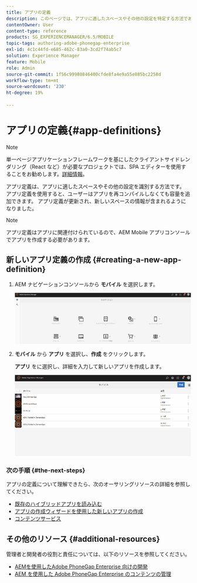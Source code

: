 ```yaml
---
title: アプリの定義
description: このページでは、アプリに適したスペースやその他の設定を特定する方法である、アプリ定義について説明します。 アプリ定義を使用すると、ユーザーはアプリを再コンパイルしなくても容量を追加できます。
contentOwner: User
content-type: reference
products: SG_EXPERIENCEMANAGER/6.5/MOBILE
topic-tags: authoring-adobe-phonegap-enterprise
exl-id: 4c1c44fd-e685-462c-83a0-3cd2f74ab5c7
solution: Experience Manager
feature: Mobile
role: Admin
source-git-commit: 1f56c99980846400cfde8fa4e9a55e885bc2258d
workflow-type: tm+mt
source-wordcount: '230'
ht-degree: 19%

---
```


# アプリの定義{#app-definitions}

>[!NOTE]
>
>単一ページアプリケーションフレームワークを基にしたクライアントサイドレンダリング（React など）が必要なプロジェクトでは、SPA エディターを使用することをお勧めします。[詳細情報](/help/sites-developing/spa-overview.md)。

アプリ定義は、アプリに適したスペースやその他の設定を識別する方法です。 アプリ定義を使用すると、ユーザーはアプリを再コンパイルしなくても容量を追加できます。 アプリ定義が更新され、新しいスペースの情報が含まれるようになりました。

>[!NOTE]
>
>アプリ定義はアプリに関連付けられているので、AEM Mobile アプリコンソールでアプリを作成する必要があります。

## 新しいアプリ定義の作成 {#creating-a-new-app-definition}

1. AEM ナビゲーションコンソールから **モバイル** を選択します。

   ![chlimage_1-170](assets/chlimage_1-170.png)

1. **モバイル** から **アプリ** を選択し、**作成** をクリックします。

   **アプリ** をに選択し、詳細を入力して新しいアプリを作成します。

   ![chlimage_1-11](assets/chlimage_1-11.gif)

### 次の手順 {#the-next-steps}

アプリの定義について理解できたら、次のオーサリングリソースの詳細を参照してください。

* [既存のハイブリッドアプリを読み込む](/help/mobile/phonegap-adding-content-to-imported-app.md)
* [アプリの作成ウィザードを使用した新しいアプリの作成](/help/mobile/phonegap-create-new-app.md)
* [コンテンツサービス](/help/mobile/develop-content-as-a-service.md)

## その他のリソース {#additional-resources}

管理者と開発者の役割と責任については、以下のリソースを参照してください。

* [AEMを使用したAdobe PhoneGap Enterprise 向けの開発](/help/mobile/developing-in-phonegap.md)
* [AEM を使用した Adobe PhoneGap Enterprise のコンテンツの管理](/help/mobile/administer-phonegap.md)
